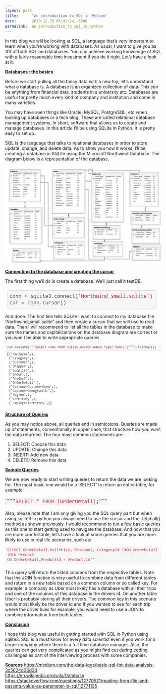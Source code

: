 ```yaml
---
layout: post
title:      "An introduction to SQL in Python"
date:       2019-12-23 03:41:24 -0500
permalink:  an_introduction_to_sql_in_python
---
```


In this blog we will be looking at SQL, a language that’s very important to learn when you’re working with databases. As usual, I want to give you aa 101 of both SQL and databases. You can achieve working knowledge of SQL with a fairly reasonable time investment if you do it right. Let’s have a look at it. 

<b><u>Databases : the basics</u></b>

Before we start pulling all the fancy data with a new toy, let’s understand what a database is. A database is an organized collection of data. This can be anything from financial data, students in a university etc. Databases are useful for pretty much every kind of company and institution and come in many varieties.

You may have seen things like Oracle, MySQL, PostgreSQL, etc when looking up databases or a tech blog. These are called relational database management systems. In short, software that allows us to create and manage databases. In this article I’ll be using  SQLite in Python. It is pretty easy to set up.

SQL is the language that talks to relational databases in order to store, update, change, and delete data. As to show you how it works, I’ll be creating a database in SQLite using the Microsoft Northwind Database. The diagram below is a representation of the database. 

![](img/80.png)

<b><u>Connecting to the database and creating the cursor</u></b>

The first thing we’ll do is create a database. We’ll just call it testDB.

![](img/81.png)

And done. The first line tells SQLite I want to connect to my database file ‘Northwind_small.sqlite” and then create a cursor that we will use to read data. Then I will recommend to list all the tables in the database to make sure the names and capitalizations on the database diagram are correct or you won’t be able to write appropriate queries.  

![](img/82.png)

<b><u>Structure of Queries</u></b>

As you may notice above, all queries end in semicolons. Queries are made up of statements, conventionally in upper case, that structure how you want the data returned. The four most common statements are:

1. SELECT: Choose this data
2. UPDATE: Change this data
3. INSERT: Add new data
4. DELETE: Remove this data

<b><u>Sample Queries</u></b>

We are now ready to start writing queries to return the data we are looking for. The most basic one would be a ‘SELECT’ to return an entire table, for example:

![](img/83.png)

Also, please note that I am only giving you the SQL query part but when using sqlite3 in python you always need to use the cursor and the .fetchall() method as shown previously.  I would recommend to tun a few basic queries as this one to start getting used to navigate the database. And now that you are more comfortable, let’s have a look at some queries that you are more likely to use in real life scenarios, such as:

![](img/84.png)

This query will return the listed columns from the respective tables. Note that the JOIN function is very useful to combine data from different tables and return in a new table based on a common column or so called key. For example, a company as Uber most likely has a database with all their trips and one of the columns of this database is the drivers id. On another table Uber is probably storing all their drivers. The common key in this scenario would most likely be the driver id and if you wanted to see for each trip where the driver lives for example, you would need to use a JOIN to combine information from both tables. 

<b><u>Conclusion</u></b>

I hope this blog was useful in getting started with SQL in Python using sqlite3. SQL is a must know for every data scientist even if you work for a larger company where there is a full time database manager. Also, the queries can get very complicated as you might find out during coding challenges as part of the interviewing process with some companies.

<b><u>Sources</u></b>
https://medium.com/the-data-logs/basic-sql-for-data-analysis-3c5624d06d3d<br>
https://en.wikipedia.org/wiki/Database<br>
https://stackoverflow.com/questions/12770521/reading-from-file-and-passing-value-as-parameter-in-sql/12771135<br>

